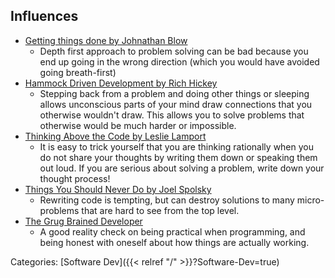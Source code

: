 ## Influences

- [Getting things done by Johnathan Blow](https://www.youtube.com/watch?v=vCzrKjbXZQY)
  - Depth first approach to problem solving can be bad because you end up going
    in the wrong direction (which you would have avoided going breath-first)
- [Hammock Driven Development by Rich Hickey](https://www.youtube.com/watch?v=f84n5oFoZBc)
  - Stepping back from a problem and doing other things or sleeping allows
    unconscious parts of your mind draw connections that you otherwise wouldn't
    draw.  This allows you to solve problems that otherwise would be much harder
    or impossible.
- [Thinking Above the Code by Leslie Lamport](https://www.youtube.com/watch?v=-4Yp3j_jk8Q)
  - It is easy to trick yourself that you are thinking rationally when you do
    not share your thoughts by writing them down or speaking them out loud.  If
    you are serious about solving a problem, write down your thought process!
- [Things You Should Never Do by Joel Spolsky](https://www.joelonsoftware.com/2000/04/06/things-you-should-never-do-part-i/)
  - Rewriting code is tempting, but can destroy solutions to many
    micro-problems that are hard to see from the top level.
- [The Grug Brained Developer](https://grugbrain.dev/)
  - A good reality check on being practical when programming, and being honest
    with oneself about how things are actually working.

Categories: [Software Dev]({{< relref "/" >}}?Software-Dev=true)